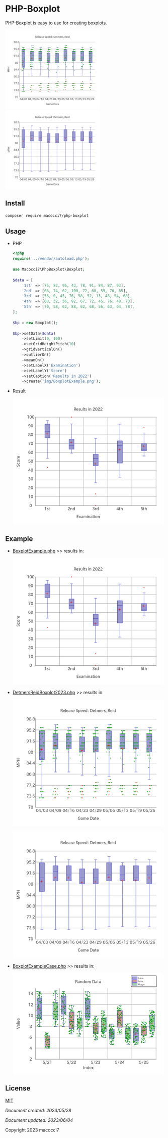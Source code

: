 # PHP-Boxplot

PHP-Boxplot is easy to use for creating boxplots.

<img src="img/BoxplotDetmersReid2023_01.png" width ="300" />　
<img src="img/BoxplotDetmersReid2023_02.png" width ="300" />

## Install

```bash
composer require macocci7/php-boxplot
```

## Usage

- PHP

    ```php
    <?php
    require('../vendor/autoload.php');

    use Macocci7\PhpBoxplot\Boxplot;

    $data = [
        '1st' => [75, 82, 96, 43, 78, 91, 84, 87, 93],
        '2nd' => [66, 74, 62, 100, 72, 68, 59, 76, 65],
        '3rd' => [56, 0, 45, 76, 58, 52, 13, 48, 54, 68],
        '4th' => [68, 32, 56, 92, 67, 72, 45, 76, 48, 73],
        '5th' => [70, 58, 62, 88, 62, 68, 56, 63, 64, 78],
    ];

    $bp = new Boxplot();

    $bp->setData($data)
        ->setLimit(0, 100)
        ->setGridHeightPitch(10)
        ->gridVerticalOn()
        ->outlierOn()
        ->meanOn()
        ->setLabelX('Examination')
        ->setLabelY('Score')
        ->setCaption('Results in 2022')
        ->create('img/BoxplotExample.png');
    ```
- Result

    ![BoxplotExample.png](img/BoxplotExample.png)
    
## Example

- [BoxplotExample.php](example/BoxplotExample.php) >> results in:

    ![BoxplotExample.png](example/img/BoxplotExample.png)

- [DetmersReidBoxplot2023.php](example/DetmersReidBoxplot2023.php) >> results in:

    ![BoxplotDetmersReid2023_01.png](example/img/BoxplotDetmersReid2023_01.png)

    ![BoxplotDetmersReid2023_02.png](example/img/BoxplotDetmersReid2023_02.png)

- [BoxplotExampleCase.php](example/BoxplotExampleCase.php) >> results in:

    ![BoxplotExampleCase.png](example/img/BoxplotExampleCase.png)

## License

[MIT](LICENSE)

*Document created: 2023/05/28*

*Document updated: 2023/06/04*

Copyright 2023 macocci7
